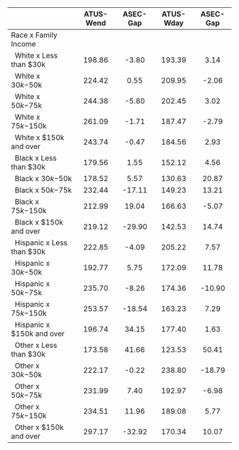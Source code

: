 
|                      |    ATUS-Wend |     ASEC-Gap |    ATUS-Wday |     ASEC-Gap |
| -------------------- | :----------: | :----------: | :----------: | :----------: |
| Race x Family Income |              |              |              |              |
| &nbsp;&nbsp;White x Less than $30k |       198.86 |        -3.80 |       193.39 |         3.14 |
| &nbsp;&nbsp;White x $30k-$50k |       224.42 |         0.55 |       209.95 |        -2.06 |
| &nbsp;&nbsp;White x $50k-$75k |       244.38 |        -5.80 |       202.45 |         3.02 |
| &nbsp;&nbsp;White x $75k-$150k |       261.09 |        -1.71 |       187.47 |        -2.79 |
| &nbsp;&nbsp;White x $150k and over |       243.74 |        -0.47 |       184.56 |         2.93 |
| &nbsp;&nbsp;Black x Less than $30k |       179.56 |         1.55 |       152.12 |         4.56 |
| &nbsp;&nbsp;Black x $30k-$50k |       178.52 |         5.57 |       130.63 |        20.87 |
| &nbsp;&nbsp;Black x $50k-$75k |       232.44 |       -17.11 |       149.23 |        13.21 |
| &nbsp;&nbsp;Black x $75k-$150k |       212.99 |        19.04 |       166.63 |        -5.07 |
| &nbsp;&nbsp;Black x $150k and over |       219.12 |       -29.90 |       142.53 |        14.74 |
| &nbsp;&nbsp;Hispanic x Less than $30k |       222.85 |        -4.09 |       205.22 |         7.57 |
| &nbsp;&nbsp;Hispanic x $30k-$50k |       192.77 |         5.75 |       172.09 |        11.78 |
| &nbsp;&nbsp;Hispanic x $50k-$75k |       235.70 |        -8.26 |       174.36 |       -10.90 |
| &nbsp;&nbsp;Hispanic x $75k-$150k |       253.57 |       -18.54 |       163.23 |         7.29 |
| &nbsp;&nbsp;Hispanic x $150k and over |       196.74 |        34.15 |       177.40 |         1.63 |
| &nbsp;&nbsp;Other x Less than $30k |       173.58 |        41.66 |       123.53 |        50.41 |
| &nbsp;&nbsp;Other x $30k-$50k |       222.17 |        -0.22 |       238.80 |       -18.79 |
| &nbsp;&nbsp;Other x $50k-$75k |       231.99 |         7.40 |       192.97 |        -6.98 |
| &nbsp;&nbsp;Other x $75k-$150k |       234.51 |        11.96 |       189.08 |         5.77 |
| &nbsp;&nbsp;Other x $150k and over |       297.17 |       -32.92 |       170.34 |        10.07 |

